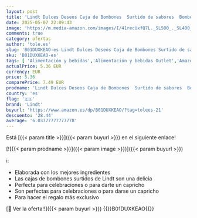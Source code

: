 ```yaml
---
layout: post
title: 'Lindt Dulces Deseos Caja de Bombones  Surtido de sabores  Bombón de Chocolate  143 g'
date: 2025-05-07 22:09:43
image: 'https://m.media-amazon.com/images/I/41recUxfQ7L._SL500_._SL400_.jpg'
comments: true
category: ofertas
author: 'tole.es'
slug: 'B01DUXKEAO-es Lindt Dulces Deseos Caja de Bombones Surtido de sabores...'
sku: 'B01DUXKEAO-es'
tags: [ 'Alimentación y bebidas','Alimentación y bebidas Outlet','Amazon Súper | Alimentos','Arborist Merchandising Root','Cajas surtidas de dulces de chocolate','Dulces de chocolate','Paquetes variados de dulces de chocolate','Self Service','Snacks y dulces','Special Features Stores','bombones','dd53b5bc-bcd1-4c9b-ab43-793ed912ccdd_0','dd53b5bc-bcd1-4c9b-ab43-793ed912ccdd_1301','dd53b5bc-bcd1-4c9b-ab43-793ed912ccdd_1801','lindt','🇪🇸', ]
actualPrice: 5.36 EUR
currency: EUR
price: 5.36
comparePrice: 7.49 EUR
prodname: 'Lindt Dulces Deseos Caja de Bombones  Surtido de sabores  Bombón de Chocolate  143 g'
country: 'es'
flag: '🇪🇸'
brand: 'Lindt'
buyurl: 'https://www.amazon.es/dp/B01DUXKEAO/?tag=tolees-21'
descuento: '28.44'
average: '6.03777777777778'
---
```


Está [{{< param title >}}]({{< param buyurl >}}) en el siguiente enlace!

[![{{< param prodname >}}]({{< param image >}})]({{< param buyurl >}})

ℹ️:

- Elaborada con los mejores ingredientes
- Las cajas de bombones surtidos de Lindt son una delicia
- Perfecta para celebraciones o para darte un capricho
- Son perfectas para celebraciones o para darse un capricho
- Para hacer el regalo más exclusivo

[🛒 Ver la oferta!!]({{< param buyurl >}})
{{<world>}}B01DUXKEAO{{</world>}}
